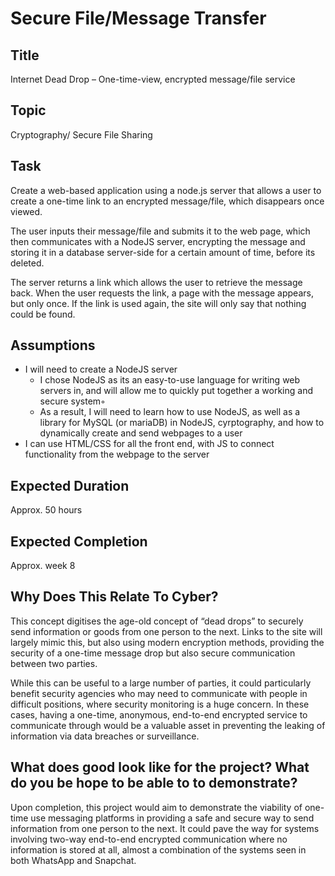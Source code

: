# Secure File/Message Transfer

## Title
Internet Dead Drop – One-time-view, encrypted message/file service

## Topic
Cryptography/ Secure File Sharing

## Task
Create a web-based application using a node.js server that allows a user to create a one-time link to an encrypted message/file, which disappears once viewed. 

The user inputs their message/file and submits it to the web page, which then communicates with a NodeJS server, encrypting the message and storing it in a database server-side for a certain amount of time, before its deleted.

The server returns a link which allows the user to retrieve the message back. When the user requests the link, a page with the message appears, but only once. If the link is used again, the site will only say that nothing could be found. 

## Assumptions

* I will need to create a NodeJS server
    - I chose NodeJS as its an easy-to-use language for writing web servers in, and will allow me to quickly put together a working and secure system◦
    - As a result, I will need to learn how to use NodeJS, as well as a library for MySQL (or mariaDB) in NodeJS, cyrptography, and how to dynamically create and send webpages to a user
* I can use HTML/CSS for all the front end, with JS to connect functionality from the webpage to the server

## Expected Duration
Approx. 50 hours

## Expected Completion
Approx. week 8

## Why Does This Relate To Cyber?
This concept digitises the age-old concept of “dead drops” to securely send information or goods from one person to the next. Links to the site will largely mimic this, but also using modern encryption methods, providing the security of a one-time message drop but also secure communication between two parties.

While this can be useful to a large number of parties, it could particularly benefit security agencies who may need to communicate with people in difficult positions, where security monitoring is a huge concern. In these cases, having a one-time, anonymous, end-to-end encrypted service to communicate through would be a valuable asset in preventing the leaking of information via data breaches or surveillance.


## What does good look like for the project? What do you be hope to be able to to demonstrate?
Upon completion, this project would aim to demonstrate the viability of one-time use messaging platforms in providing a safe and secure way to send information from one person to the next. It could pave the way for systems involving two-way end-to-end encrypted communication where no information is stored at all, almost a combination of the systems seen in both WhatsApp and Snapchat.